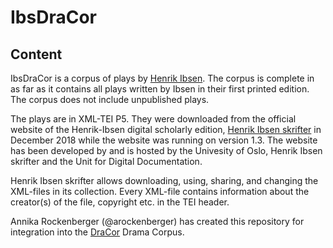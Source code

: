 # IbsDraCor

## Content

IbsDraCor is a corpus of plays by [Henrik Ibsen](https://en.m.wikipedia.org/wiki/Henrik_Ibsen). The corpus is complete in 
as far as it contains all plays written by Ibsen in their first printed edition. The corpus does not include unpublished plays.

The plays are in XML-TEI P5. They were downloaded from the official website of the Henrik-Ibsen digital scholarly edition, 
[Henrik Ibsen skrifter](https://www.ibsen.uio.no/forside.xhtml) in December 2018 while the website was running on version 1.3.
The website has been developed by and is hosted by the Univesity of Oslo, Henrik Ibsen skrifter and the Unit for Digital Documentation.

Henrik Ibsen skrifter allows downloading, using, sharing, and changing the XML-files in its collection. Every XML-file contains 
information about the creator(s) of the file, copyright etc. in the TEI header.

Annika Rockenberger (@arockenberger) has created this repository for integration into the [DraCor](https://dracor.org/) Drama Corpus.


